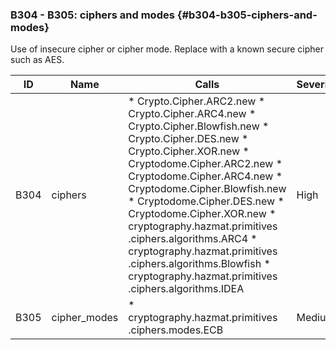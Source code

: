 ### B304 - B305: ciphers and modes {#b304-b305-ciphers-and-modes}

Use of insecure cipher or cipher mode. Replace with a known secure cipher such
as AES.

|  ID  |     Name     |                                                                                                                                                                                                                                Calls                                                                                                                                                                                                                                | Severity |
|------|--------------|---------------------------------------------------------------------------------------------------------------------------------------------------------------------------------------------------------------------------------------------------------------------------------------------------------------------------------------------------------------------------------------------------------------------------------------------------------------------|----------|
| B304 | ciphers      | * Crypto.Cipher.ARC2.new * Crypto.Cipher.ARC4.new * Crypto.Cipher.Blowfish.new * Crypto.Cipher.DES.new * Crypto.Cipher.XOR.new * Cryptodome.Cipher.ARC2.new * Cryptodome.Cipher.ARC4.new * Cryptodome.Cipher.Blowfish.new * Cryptodome.Cipher.DES.new * Cryptodome.Cipher.XOR.new * cryptography.hazmat.primitives .ciphers.algorithms.ARC4 * cryptography.hazmat.primitives .ciphers.algorithms.Blowfish * cryptography.hazmat.primitives .ciphers.algorithms.IDEA | High     |
| B305 | cipher_modes | * cryptography.hazmat.primitives .ciphers.modes.ECB                                                                                                                                                                                                                                                                                                                                                                                                                 | Medium   |

